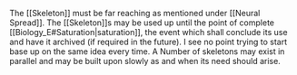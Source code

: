 The [[Skeleton]] must be far reaching as mentioned under [[Neural Spread]]. 
	The [[Skeleton]]s may be used up until the point of complete [[Biology_E#Saturation|saturation]], the event which shall conclude its use and have it archived (if required in the future). I see no point trying to start base up on the same idea every time.  A Number of skeletons may exist in parallel and may be built upon slowly as and when its need should arise. 